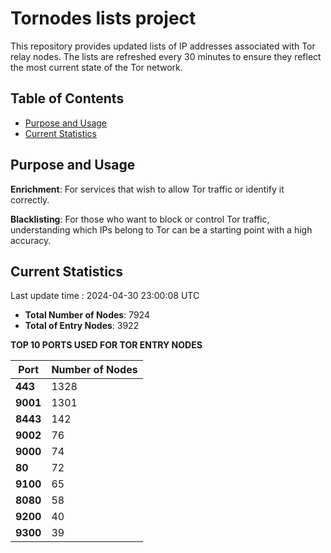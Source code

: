 # Tornodes lists project

This repository provides updated lists of IP addresses associated with Tor relay nodes. The lists are refreshed every 30 minutes to ensure they reflect the most current state of the Tor network.

## Table of Contents

- [Purpose and Usage](#purpose-and-usage)
- [Current Statistics](#current-statistics)


## Purpose and Usage

**Enrichment**: For services that wish to allow Tor traffic or identify it correctly.

**Blacklisting**: For those who want to block or control Tor traffic, understanding which IPs belong to Tor can be a starting point with a high accuracy.

## Current Statistics

Last update time : 2024-04-30 23:00:08 UTC

- **Total Number of Nodes**: 7924
- **Total of Entry Nodes**: 3922

**TOP 10 PORTS USED FOR TOR ENTRY NODES**

| **Port** | **Number of Nodes** |
|------|-----------------|
| **443**   | 1328  |
| **9001**   | 1301  |
| **8443**   | 142  |
| **9002**   | 76  |
| **9000**   | 74  |
| **80**   | 72  |
| **9100**   | 65  |
| **8080**   | 58  |
| **9200**   | 40  |
| **9300**   | 39  |

